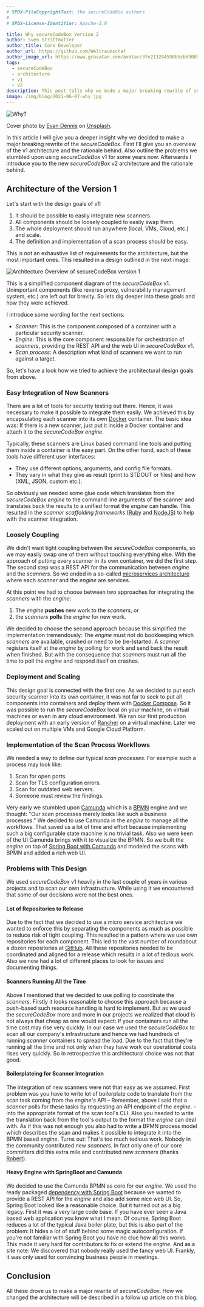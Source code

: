```yaml
---
# SPDX-FileCopyrightText: the secureCodeBox authors
#
# SPDX-License-Identifier: Apache-2.0

title: Why secureCodeBox Version 2
author: Sven Strittmatter
author_title: Core Developer
author_url: https://github.com/Weltraumschaf
author_image_url: https://www.gravatar.com/avatar/3fe213284598b5cb69009665902c77a1
tags:
  - secureCodeBox
  - architecture
  - v1
  - v2
description: This post tells why we made a major breaking rewrite of secureCodeBox.
image: /img/blog/2021-06-07-why.jpg
---
```


![Why?](/img/blog/2021-06-07-why.jpg)

Cover photo by [Evan Dennis](https://unsplash.com/@evan__bray) on [Unsplash](https://unsplash.com/s/photos/why).

In this article I will give you a deeper insight why we decided to make a major breaking rewrite of the *secureCodeBox*. First I'll give you an overview of the v1 architecture and the rationale behind. Also outline the problems we stumbled upon using *secureCodeBox* v1 for some years now. Afterwards I introduce you to the new *secureCodeBox* v2 architecture and the rationale behind.

<!--truncate-->

## Architecture of the Version 1

Let's start with the design goals of v1:

1. It should be possible to easily integrate new scanners.
2. All components should be loosely coupled to easily swap them.
3. The whole deployment should run anywhere (local, VMs, Cloud, etc.) and scale.
4. The definition and implementation of a scan process should be easy.

This is not an exhaustive list of requirements for the architecture, but the most important ones. This resulted in a design outlined in the next image:

![Architecture Overview of secureCodeBox version 1](/img/blog/2021-06-07-architecture-v1.png)

This is a simplified component diagram of the *secureCodeBox* v1. Unimportant components (like reverse proxy, vulnerability management system, etc.) are left out for brevity. So lets dig deeper into these goals and how they were achieved.

I introduce some wording for the next sections:

- *Scanner*: This is the component composed of a container with a particular security scanner.
- *Engine*: This is the core component responsible for orchestration of *scanners*, providing the REST API and the web UI in *secureCodeBox* v1.
- *Scan process*: A description what kind of scanners we want to run against a target.

So, let's have a look how we tried to achieve the architectural design goals from above.

### Easy Integration of New Scanners

There are a lot of tools for security testing out there. Hence, it was necessary to make it possible to integrate them easily. We achieved this by encapsulating each scanner into its own [Docker](https://www.docker.com) container. The basic idea was: If there is a new scanner, just put it inside a Docker container and attach it to the *secureCodeBox* *engine*.

Typically, these scanners are Linux based command line tools and putting them inside a container is the easy part. On the other hand, each of these tools have different user interfaces:

- They use different options, arguments, and config file formats.
- They vary in what they give as result (print to STDOUT or files) and how (XML, JSON, custom etc.).

So obviously we needed some glue code which translates from the *secureCodeBox engine* to the command line arguments of the scanner and translates back the results to a unified format the *engine* can handle. This resulted in the *scanner scaffolding frameworks* ([Ruby](https://github.com/secureCodeBox/ruby-scanner-scaffolding) and [NodeJS](https://github.com/secureCodeBox/nodejs-scanner-scaffolding)) to help with the scanner integration.

### Loosely Coupling

We didn't want tight coupling between the *secureCodeBox* components, so we may easily swap one of them without touching everything else. With the approach of putting every scanner in its own container, we did the first step. The second step was a REST API for the communication between *engine* and the *scanners*. So we ended in a so-called [microservices architecture ](https://en.wikipedia.org/wiki/Microservices)   where each *scanner* and the *engine* are services.

At this point we had to choose between two approaches for integrating the *scanners* with the *engine*:

1. The *engine* **pushes** new work to the *scanners*, or
2. the *scanners* **polls** the *engine* for new work.

We decided to choose the second approach because this simplified the implementation tremendously: The *engine* must not do bookkeeping which *scanners* are available, crashed or need to be (re-)started. A *scanner* registers itself at the *engine* by polling for work and send back the result when finished. But with the consequence that *scanners* must run all the time to poll the *engine* and respond itself on crashes.

### Deployment and Scaling

This design goal is connected with the first one. As we decided to put each security scanner into its own container, it was not far to seek to put all components into containers and deploy them with [Docker Compose](https://docs.docker.com/compose/). So it was possible to run the *secureCodeBox* local on your machine, on virtual machines or even in any cloud environment. We ran our first production deployment with an early version of [Rancher](https://rancher.com/) on a virtual machine. Later we scaled out on multiple VMs and Google Cloud Platform.

### Implementation of the Scan Process Workflows

We needed a way to define our typical *scan processes*. For example such a process may look like:

1. Scan for open ports.
2. Scan for TLS configuration errors.
3. Scan for outdated web servers.
4. Someone must review the findings.

Very early we stumbled upon [Camunda](https://www.camunda.com) which is a [BPMN](https://en.wikipedia.org/wiki/Business_Process_Model_and_Notation) engine and we thought: "Our scan processes merely looks like such a business processes." We decided to use Camunda in the *engine* to manage all the workflows. That saved us a lot of time and effort because implementing such a big configurable state machine is no trivial task. Also we were keen of the UI Camunda brings with it to visualize the BPMN. So we built the *engine* on top of [Spring Boot with Camunda](https://docs.camunda.org/get-started/spring-boot/) and modeled the scans with BPMN and added a rich web UI.

### Problems with This Design

We used *secureCodeBox* v1 heavily in the last couple of years in various projects and to scan our own infrastructure. While using it we encountered that some of our decisions were not the best ones.

#### Lot of Repositories to Release

Due to the fact that we decided to use a micro service architecture we wanted to enforce this by separating the components as much as possible to reduce risk of tight coupling. This resulted in a pattern where we use own repositories for each component. This led to the vast number of roundabout a dozen repositories at [GitHub](https://github.com/secureCodeBox). All these repositories needed to be coordinated and aligned for a release which results in a lot of tedious work. Also we now had a lot of different places to look for issues and documenting things.

#### Scanners Running All the Time

Above I mentioned that we decided to use polling to coordinate the *scanners*. Firstly it looks reasonable to choose this approach because a push-based such resource handling is hard to implement. But as we used the *secureCodeBox* more and more in our projects we realized that cloud is not always that cheap as one would expect: If your containers run all the time cost may rise very quickly. In our case we used the *secureCodeBox* to scan all our company's infrastructure and hence we had hundreds of running *scanner* containers to spread the load. Due to the fact that they're running all the time and not only when they have work our operational costs rises very quickly. So in retrospective this architectural choice was not that good.

#### Boilerplateing for Scanner Integration

The integration of new scanners were not that easy as we assumed. First problem was you have to write lot of boilerplate code to translate from the scan task coming from the *engine's* API – Remember, above I said that a *scanner* polls for these tasks by requesting an API endpoint of the *engine*. – into the appropriate format of the scan tool's CLI. Also you needed to write the translation back from the tool's output to the format the *engine* can deal with. As if this was not enough you also had to write a BPMN process model which describes the scan and makes it possible to integrate it into the BPMN based *engine*. Turns out: That's too much tedious work. Nobody in the community contributed new *scanners*. In fact only one of our core committers did this extra mile and contributed new *scanners* (thanks [Robert](https://github.com/rseedorff)).

#### Heavy Engine with SpringBoot and Camunda

We decided to use the Camunda BPMN as core for our *engine*. We used the ready packaged [dependency with Spring Boot](https://docs.camunda.org/get-started/spring-boot/) because we wanted to provide a REST API for the *engine* and also add some nice web UI. So, Spring Boot looked like a reasonable choice. But it turned out as a big legacy. First it was a very large code base. If you have ever seen a Java based web application you know what I mean. Of course, Spring Boot reduces a lot of the typical Java boiler plate, but this is also part of the problem: It hides a lot of stuff behind some magic autoconfiguration. If you're not familiar with Spring Boot you have no clue how all this works. This made it very hard for contributors to fix or extend the *engine*. And as a site note: We discovered that nobody really used the fancy web UI. Frankly, it was only used for convincing business people in meetings.

## Conclusion

All these drove us to make a major rewrite of *secureCodeBox*. How we changed the architecture will be described in a follow up article on this blog.
